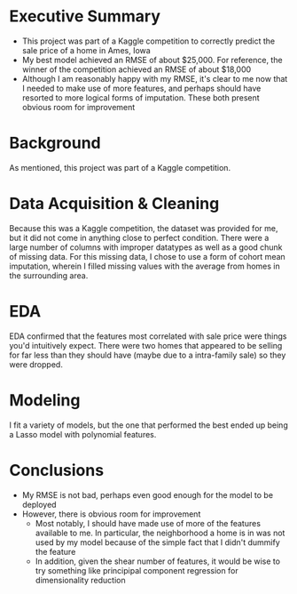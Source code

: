 # Executive Summary

- This project was part of a Kaggle competition to correctly predict the sale price of a home in Ames, Iowa
- My best model achieved an RMSE of about $25,000. For reference, the winner of the competition achieved an RMSE of about $18,000
- Although I am reasonably happy with my RMSE, it's clear to me now that I needed to make use of more features, and perhaps should have resorted to more logical forms of imputation. These both present obvious room for improvement

# Background

As mentioned, this project was part of a Kaggle competition.

# Data Acquisition & Cleaning

Because this was a Kaggle competition, the dataset was provided for me, but it did not come in anything close to perfect condition. There were a large number of columns with improper datatypes as well as a good chunk of missing data. For this missing data, I chose to use a form of cohort mean imputation, wherein I filled missing values with the average from homes in the surrounding area.

# EDA

EDA confirmed that the features most correlated with sale price were things you'd intuitively expect. There were two homes that appeared to be selling for far less than they should have (maybe due to a intra-family sale) so they were dropped.


# Modeling

I fit a variety of models, but the one that performed the best ended up being a Lasso model with polynomial features.

# Conclusions

- My RMSE is not bad, perhaps even good enough for the model to be deployed
- However, there is obvious room for improvement
    - Most notably, I should have made use of more of the features available to me. In particular, the neighborhood a home is in was not used by my model because of the simple fact that I didn't dummify the feature
    - In addition, given the shear number of features, it would be wise to try something like principipal component regression for dimensionality reduction
